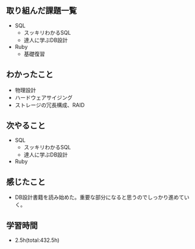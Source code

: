## 取り組んだ課題一覧
- SQL
  - スッキリわかるSQL
  - 達人に学ぶDB設計
- Ruby
  - 基礎復習

## わかったこと
- 物理設計
- ハードウェアサイジング
- ストレージの冗長構成、RAID
 
## 次やること
- SQL
  - スッキリわかるSQL
  - 達人に学ぶDB設計
- Ruby

## 感じたこと
- DB設計書籍を読み始めた。重要な部分になると思うのでしっかり進めていく。

## 学習時間
- 2.5h(total:432.5h)
